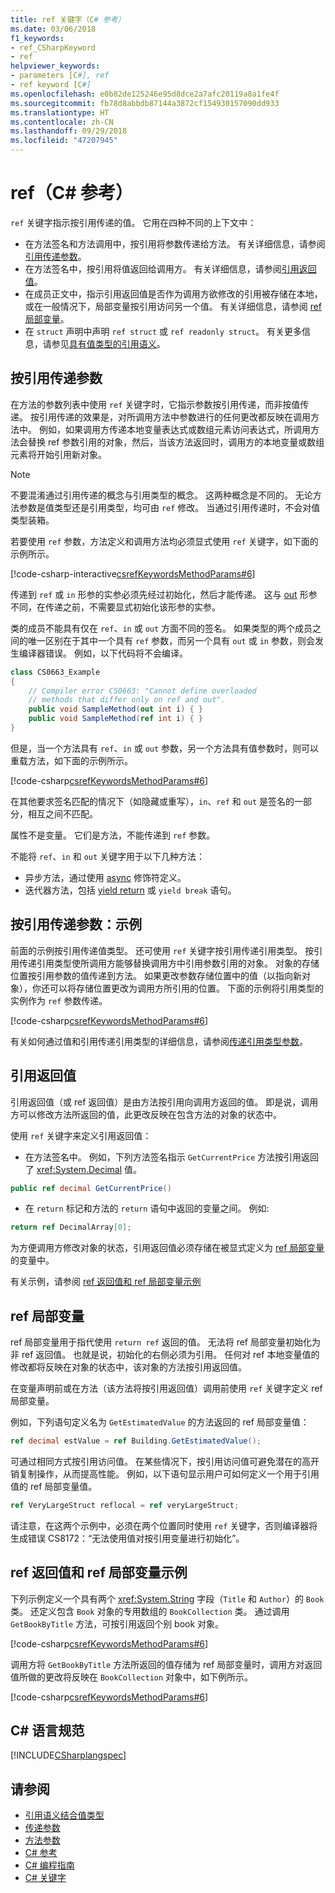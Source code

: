 ```yaml
---
title: ref 关键字（C# 参考）
ms.date: 03/06/2018
f1_keywords:
- ref_CSharpKeyword
- ref
helpviewer_keywords:
- parameters [C#], ref
- ref keyword [C#]
ms.openlocfilehash: e0b82de125246e95d8dce2a7afc20119a8a1fe4f
ms.sourcegitcommit: fb78d8abbdb87144a3872cf154930157090dd933
ms.translationtype: HT
ms.contentlocale: zh-CN
ms.lasthandoff: 09/29/2018
ms.locfileid: "47207945"
---
```

# <a name="ref-c-reference"></a>ref（C# 参考）

`ref` 关键字指示按引用传递的值。 它用在四种不同的上下文中：

- 在方法签名和方法调用中，按引用将参数传递给方法。 有关详细信息，请参阅[引用传递参数](#passing-an-argument-by-reference)。
- 在方法签名中，按引用将值返回给调用方。 有关详细信息，请参阅[引用返回值](#reference-return-values)。
- 在成员正文中，指示引用返回值是否作为调用方欲修改的引用被存储在本地，或在一般情况下，局部变量按引用访问另一个值。 有关详细信息，请参阅 [ref 局部变量](#ref-locals)。
- 在 `struct` 声明中声明 `ref struct` 或 `ref readonly struct`。 有关更多信息，请参见[具有值类型的引用语义](../../reference-semantics-with-value-types.md)。

## <a name="passing-an-argument-by-reference"></a>按引用传递参数

在方法的参数列表中使用 `ref` 关键字时，它指示参数按引用传递，而非按值传递。 按引用传递的效果是，对所调用方法中参数进行的任何更改都反映在调用方法中。 例如，如果调用方传递本地变量表达式或数组元素访问表达式，所调用方法会替换 ref 参数引用的对象，然后，当该方法返回时，调用方的本地变量或数组元素将开始引用新对象。

> [!NOTE]
> 不要混淆通过引用传递的概念与引用类型的概念。 这两种概念是不同的。 无论方法参数是值类型还是引用类型，均可由 `ref` 修改。 当通过引用传递时，不会对值类型装箱。  

若要使用 `ref` 参数，方法定义和调用方法均必须显式使用 `ref` 关键字，如下面的示例所示。  

[!code-csharp-interactive[csrefKeywordsMethodParams#6](~/samples/snippets/csharp/language-reference/keywords/in-ref-out-modifier/RefParameterModifier.cs#1)]

传递到 `ref` 或 `in` 形参的实参必须先经过初始化，然后才能传递。 这与 [out](out-parameter-modifier.md) 形参不同，在传递之前，不需要显式初始化该形参的实参。

类的成员不能具有仅在 `ref`、`in` 或 `out` 方面不同的签名。 如果类型的两个成员之间的唯一区别在于其中一个具有 `ref` 参数，而另一个具有 `out` 或 `in` 参数，则会发生编译器错误。 例如，以下代码将不会编译。  

```csharp
class CS0663_Example
{
    // Compiler error CS0663: "Cannot define overloaded 
    // methods that differ only on ref and out".
    public void SampleMethod(out int i) { }
    public void SampleMethod(ref int i) { }
}
```

但是，当一个方法具有 `ref`、`in` 或 `out` 参数，另一个方法具有值参数时，则可以重载方法，如下面的示例所示。
  
[!code-csharp[csrefKeywordsMethodParams#6](~/samples/snippets/csharp/language-reference/keywords/in-ref-out-modifier/RefParameterModifier.cs#2)]
  
 在其他要求签名匹配的情况下（如隐藏或重写），`in`、`ref` 和 `out` 是签名的一部分，相互之间不匹配。  
  
 属性不是变量。 它们是方法，不能传递到 `ref` 参数。  
  
 不能将 `ref`、`in` 和 `out` 关键字用于以下几种方法：  
  
- 异步方法，通过使用 [async](async.md) 修饰符定义。  
- 迭代器方法，包括 [yield return](yield.md) 或 `yield break` 语句。  

## <a name="passing-an-argument-by-reference-an-example"></a>按引用传递参数：示例

前面的示例按引用传递值类型。 还可使用 `ref` 关键字按引用传递引用类型。 按引用传递引用类型使所调用方能够替换调用方中引用参数引用的对象。 对象的存储位置按引用参数的值传递到方法。 如果更改参数存储位置中的值（以指向新对象），你还可以将存储位置更改为调用方所引用的位置。 下面的示例将引用类型的实例作为 `ref` 参数传递。
  
[!code-csharp[csrefKeywordsMethodParams#6](~/samples/snippets/csharp/language-reference/keywords/in-ref-out-modifier/RefParameterModifier.cs#3)]

有关如何通过值和引用传递引用类型的详细信息，请参阅[传递引用类型参数](../../programming-guide/classes-and-structs/passing-reference-type-parameters.md)。
  
## <a name="reference-return-values"></a>引用返回值

引用返回值（或 ref 返回值）是由方法按引用向调用方返回的值。 即是说，调用方可以修改方法所返回的值，此更改反映在包含方法的对象的状态中。

使用 `ref` 关键字来定义引用返回值：

- 在方法签名中。 例如，下列方法签名指示 `GetCurrentPrice` 方法按引用返回了 <xref:System.Decimal> 值。

```csharp
public ref decimal GetCurrentPrice()
```

- 在 `return` 标记和方法的 `return` 语句中返回的变量之间。 例如:

```csharp
return ref DecimalArray[0];
```

为方便调用方修改对象的状态，引用返回值必须存储在被显式定义为 [ref 局部变量](#ref-locals)的变量中。

有关示例，请参阅 [ref 返回值和 ref 局部变量示例](#a-ref-returns-and-ref-locals-example)

## <a name="ref-locals"></a>ref 局部变量

ref 局部变量用于指代使用 `return ref` 返回的值。 无法将 ref 局部变量初始化为非 ref 返回值。 也就是说，初始化的右侧必须为引用。 任何对 ref 本地变量值的修改都将反映在对象的状态中，该对象的方法按引用返回值。

在变量声明前或在方法（该方法将按引用返回值）调用前使用 `ref` 关键字定义 ref 局部变量。

例如，下列语句定义名为 `GetEstimatedValue` 的方法返回的 ref 局部变量值：

```csharp
ref decimal estValue = ref Building.GetEstimatedValue();
```

可通过相同方式按引用访问值。 在某些情况下，按引用访问值可避免潜在的高开销复制操作，从而提高性能。 例如，以下语句显示用户可如何定义一个用于引用值的 ref 局部变量值。

```csharp
ref VeryLargeStruct reflocal = ref veryLargeStruct;
```

请注意，在这两个示例中，必须在两个位置同时使用 `ref` 关键字，否则编译器将生成错误 CS8172：“无法使用值对按引用变量进行初始化”。

## <a name="a-ref-returns-and-ref-locals-example"></a>ref 返回值和 ref 局部变量示例

下列示例定义一个具有两个 <xref:System.String> 字段（`Title` 和 `Author`）的 `Book` 类。 还定义包含 `Book` 对象的专用数组的 `BookCollection` 类。 通过调用 `GetBookByTitle` 方法，可按引用返回个别 book 对象。

[!code-csharp[csrefKeywordsMethodParams#6](~/samples/snippets/csharp/language-reference/keywords/in-ref-out-modifier/RefParameterModifier.cs#4)]

调用方将 `GetBookByTitle` 方法所返回的值存储为 ref 局部变量时，调用方对返回值所做的更改将反映在 `BookCollection` 对象中，如下例所示。

[!code-csharp[csrefKeywordsMethodParams#6](~/samples/snippets/csharp/language-reference/keywords/in-ref-out-modifier/RefParameterModifier.cs#5)]

## <a name="c-language-specification"></a>C# 语言规范

[!INCLUDE[CSharplangspec](~/includes/csharplangspec-md.md)]  
  
## <a name="see-also"></a>请参阅

- [引用语义结合值类型](../../reference-semantics-with-value-types.md)  
- [传递参数](../../programming-guide/classes-and-structs/passing-parameters.md)  
- [方法参数](method-parameters.md)  
- [C# 参考](../index.md)  
- [C# 编程指南](../../programming-guide/index.md)  
- [C# 关键字](index.md)